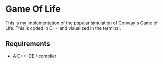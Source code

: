 # Game Of Life
This is my implementation of the popular simulation of Conway's Game of Life. This is coded in C++ and visualized in the terminal.

## Requirements

- A C++ IDE / compiler
